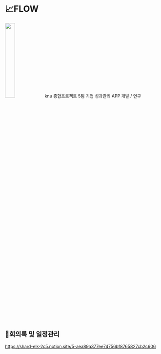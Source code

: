 # 📈FLOW
<img src="https://user-images.githubusercontent.com/70834586/134759575-723d138b-e2f9-45ce-b367-e2d20efd2204.png" width="25%" height="25%"/>
knu 종합프로젝트 5팀  
기업 성과관리 APP 개발 / 연구

## 📢회의록 및 일정관리
https://shard-elk-2c5.notion.site/5-aea89a377ee74756bf8765827cb2c606

